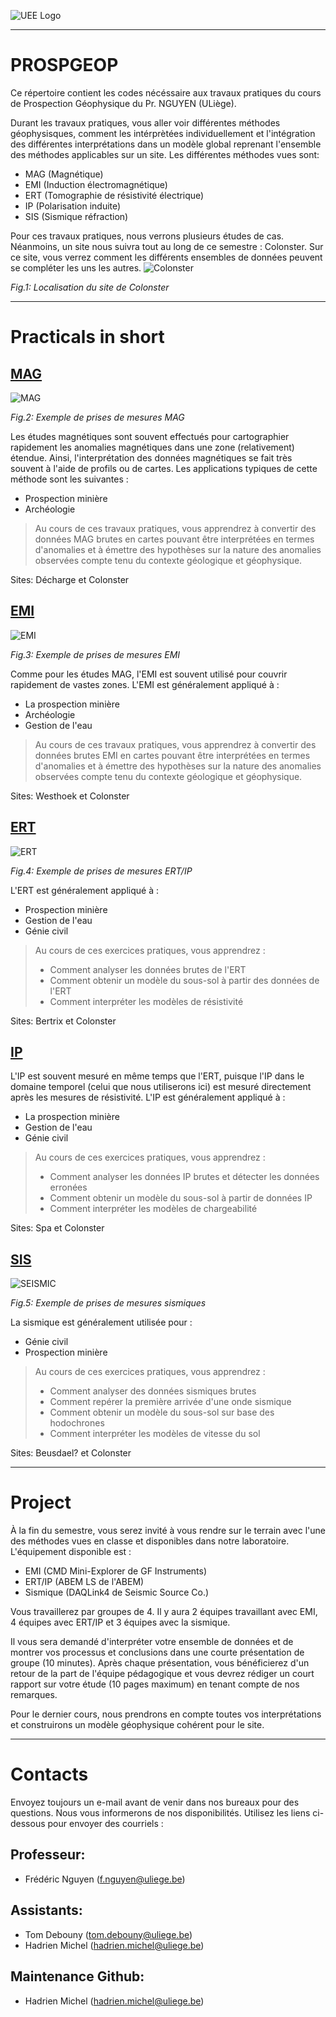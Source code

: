 ![UEE Logo](./pictures/UEE.png)

---
# PROSPGEOP
Ce répertoire contient les codes nécéssaire aux travaux pratiques du cours de Prospection Géophysique du Pr. NGUYEN (ULiège). 

Durant les travaux pratiques, vous aller voir différentes méthodes géophysisques, comment les intérprètées individuellement et l'intégration des différentes interprétations dans un modèle global reprenant l'ensemble des méthodes applicables sur un site. Les différentes méthodes vues sont:
- MAG (Magnétique)
- EMI (Induction électromagnétique)
- ERT (Tomographie de résistivité électrique)
- IP (Polarisation induite)
- SIS (Sismique réfraction)

Pour ces travaux pratiques, nous verrons plusieurs études de cas. Néanmoins, un site nous suivra tout au long de ce semestre : Colonster. Sur ce site, vous verrez comment les différents ensembles de données peuvent se compléter les uns les autres.
![Colonster](./pictures/MapLocalisation.jpg)

*Fig.1: Localisation du site de Colonster*

---
# Practicals in short
## [MAG](./MAG/README_MAG.md)
![MAG](./pictures/MAG_measurements.jpg)

*Fig.2: Exemple de prises de mesures MAG*

Les études magnétiques sont souvent effectués pour cartographier rapidement les anomalies magnétiques dans une zone (relativement) étendue. Ainsi, l'interprétation des données magnétiques se fait très souvent à l'aide de profils ou de cartes. Les applications typiques de cette méthode sont les suivantes :
- Prospection minière
- Archéologie

> Au cours de ces travaux pratiques, vous apprendrez à convertir des données MAG brutes en cartes pouvant être interprétées en termes d'anomalies et à émettre des hypothèses sur la nature des anomalies observées compte tenu du contexte géologique et géophysique.

Sites: Décharge et Colonster

## [EMI](./EMI/README_EMI.md)
![EMI](./pictures/EMI_measurements.jpg)

*Fig.3: Exemple de prises de mesures EMI*

Comme pour les études MAG, l'EMI est souvent utilisé pour couvrir rapidement de vastes zones. L'EMI est généralement appliqué à : 
- La prospection minière
- Archéologie
- Gestion de l'eau

> Au cours de ces travaux pratiques, vous apprendrez à convertir des données brutes EMI en cartes pouvant être interprétées en termes d'anomalies et à émettre des hypothèses sur la nature des anomalies observées compte tenu du contexte géologique et géophysique.

Sites: Westhoek et Colonster

## [ERT](./ERT/README_ERTIP.md)
![ERT](./pictures/ERT_measurements.jpg)

*Fig.4: Exemple de prises de mesures ERT/IP*

L'ERT est généralement appliqué à :
- Prospection minière
- Gestion de l'eau
- Génie civil

> Au cours de ces exercices pratiques, vous apprendrez :
> - Comment analyser les données brutes de l'ERT
> - Comment obtenir un modèle du sous-sol à partir des données de l'ERT
> - Comment interpréter les modèles de résistivité

Sites: Bertrix et Colonster

## [IP](./ERT/README_ERTIP.md)
L'IP est souvent mesuré en même temps que l'ERT, puisque l'IP dans le domaine temporel (celui que nous utiliserons ici) est mesuré directement après les mesures de résistivité.
L'IP est généralement appliqué à :
- La prospection minière
- Gestion de l'eau
- Génie civil

> Au cours de ces exercices pratiques, vous apprendrez :
> - Comment analyser les données IP brutes et détecter les données erronées
> - Comment obtenir un modèle du sous-sol à partir de données IP
> - Comment interpréter les modèles de chargeabilité

Sites: Spa et Colonster

## [SIS](./Seismic/README_SIS.md)
![SEISMIC](./pictures/SIS_measurements_Fred.gif)

*Fig.5: Exemple de prises de mesures sismiques*

La sismique est généralement utilisée pour :
- Génie civil
- Prospection minière

> Au cours de ces exercices pratiques, vous apprendrez :
> - Comment analyser des données sismiques brutes
> - Comment repérer la première arrivée d'une onde sismique
> - Comment obtenir un modèle du sous-sol sur base des hodochrones
> - Comment interpréter les modèles de vitesse du sol

Sites: Beusdael? et Colonster

---
# Project
À la fin du semestre, vous serez invité à vous rendre sur le terrain avec l'une des méthodes vues en classe et disponibles dans notre laboratoire. L'équipement disponible est :
- EMI (CMD Mini-Explorer de GF Instruments)
- ERT/IP (ABEM LS de l'ABEM)
- Sismique (DAQLink4 de Seismic Source Co.)

Vous travaillerez par groupes de 4. Il y aura 2 équipes travaillant avec EMI, 4 équipes avec ERT/IP et 3 équipes avec la sismique.

Il vous sera demandé d'interpréter votre ensemble de données et de montrer vos processus et conclusions dans une courte présentation de groupe (10 minutes). Après chaque présentation, vous bénéficierez d'un retour de la part de l'équipe pédagogique et vous devrez rédiger un court rapport sur votre étude (10 pages maximum) en tenant compte de nos remarques.

Pour le dernier cours, nous prendrons en compte toutes vos interprétations et construirons un modèle géophysique cohérent pour le site.

---
# Contacts
Envoyez toujours un e-mail avant de venir dans nos bureaux pour des questions. Nous vous informerons de nos disponibilités. Utilisez les liens ci-dessous pour envoyer des courriels :
## Professeur: 
- Frédéric Nguyen ([f.nguyen@uliege.be](mailto:f.nguyen@uliege.be?subject=[GEOL0021-7]%20Github%20repository))
## Assistants:
- Tom Debouny ([tom.debouny@uliege.be](mailto:tom.debouny@uliege.be?subject=[GEOL0021-7]%20Github%20repository))
- Hadrien Michel ([hadrien.michel@uliege.be](mailto:hadrien.michel@uliege.be?subject=[GEOL0021-7]%20Github%20repository))
## Maintenance Github:
- Hadrien Michel ([hadrien.michel@uliege.be](mailto:hadrien.michel@uliege.be?subject=[GEOL0021-7]%20Github%20repository%20maintenance))